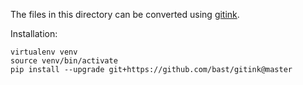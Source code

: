 The files in this directory can be converted using [gitink](https://github.com/bast/gitink).

Installation:

```shell
virtualenv venv
source venv/bin/activate
pip install --upgrade git+https://github.com/bast/gitink@master
```
